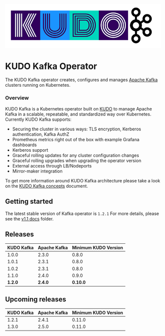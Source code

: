 ![kudo-kafka](./docs/latest/resources/images/kudo-kafka.png)

# KUDO Kafka Operator

The KUDO Kafka operator creates, configures and manages [Apache Kafka](https://kafka.apache.org/) clusters running on Kubernetes.

### Overview

KUDO Kafka is a Kubernetes operator built on [KUDO](kudo.dev) to manage Apache Kafka in a scalable, repeatable, and standardized way over Kubernetes. Currently KUDO Kafka supports:

- Securing the cluster in various ways: TLS encryption, Kerberos authentication, Kafka AuthZ
- Prometheus metrics right out of the box with example Grafana dashboards
- Kerberos support
- Graceful rolling updates for any cluster configuration changes
- Graceful rolling upgrades when upgrading the operator version
- External access through LB/Nodeports
- Mirror-maker integration

To get more information around KUDO Kafka architecture please take a look on the [KUDO Kafka concepts](./docs/latest/concepts.md) document.

## Getting started

The latest stable version of Kafka operator is `1.2.1`
For more details, please see the [v1.1 docs](./docs/v1.2) folder.


## Releases

| KUDO Kafka | Apache Kafka | Minimum KUDO Version |
| ---------- | ------------ | -------------------- |
| 1.0.0      | 2.3.0        | 0.8.0                |
| 1.0.1      | 2.3.1        | 0.8.0                |
| 1.0.2      | 2.3.1        | 0.8.0                |
| 1.1.0      | 2.4.0        | 0.9.0                |
| **1.2.0**  | **2.4.0**    | **0.10.0**           |

## Upcoming releases

| KUDO Kafka | Apache Kafka | Minimum KUDO Version |
| ---------- | ------------ | -------------------- |
| 1.2.1      | 2.4.1        | 0.11.0               |
| 1.3.0      | 2.5.0        | 0.11.0               |
